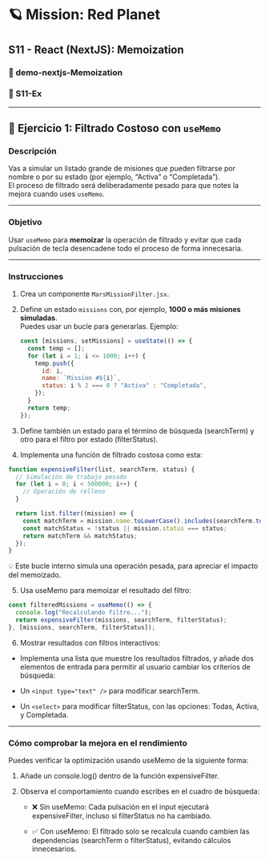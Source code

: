 # 🪐 Mission: Red Planet

## S11 - React (NextJS): Memoization

### 📁 demo-nextjs-Memoization  
### 📄 S11-Ex

---

## 🧪 Ejercicio 1: Filtrado Costoso con `useMemo`

### Descripción
Vas a simular un listado grande de misiones que pueden filtrarse por nombre o por su estado (por ejemplo, “Activa” o “Completada”).  
El proceso de filtrado será deliberadamente pesado para que notes la mejora cuando uses `useMemo`.

---

### Objetivo
Usar `useMemo` para **memoizar** la operación de filtrado y evitar que cada pulsación de tecla desencadene todo el proceso de forma innecesaria.

---

### Instrucciones

1. Crea un componente `MarsMissionFilter.jsx`.

2. Define un estado `missions` con, por ejemplo, **1000 o más misiones simuladas**.  
   Puedes usar un bucle para generarlas. Ejemplo:

   ```jsx
   const [missions, setMissions] = useState(() => {
     const temp = [];
     for (let i = 1; i <= 1000; i++) {
       temp.push({
         id: i,
         name: `Mission #${i}`,
         status: i % 2 === 0 ? "Activa" : "Completada",
       });
     }
     return temp;
   });

3. Define también un estado para el término de búsqueda (searchTerm) y otro para el filtro por estado (filterStatus).

4. Implementa una función de filtrado costosa como esta:

  ```jsx
  function expensiveFilter(list, searchTerm, status) {
    // Simulación de trabajo pesado
    for (let i = 0; i < 500000; i++) {
      // Operación de relleno
    }

    return list.filter((mission) => {
      const matchTerm = mission.name.toLowerCase().includes(searchTerm.toLowerCase());
      const matchStatus = !status || mission.status === status;
      return matchTerm && matchStatus;
    });
  }
  ```
💡 Este bucle interno simula una operación pesada, para apreciar el impacto del memoizado.

5. Usa useMemo para memoizar el resultado del filtro:

```jsx
const filteredMissions = useMemo(() => {
  console.log("Recalculando filtro...");
  return expensiveFilter(missions, searchTerm, filterStatus);
}, [missions, searchTerm, filterStatus]);
```

6. Mostrar resultados con filtros interactivos:
- Implementa una lista que muestre los resultados filtrados, y añade dos elementos de entrada para permitir al usuario cambiar los criterios de búsqueda:

- Un ```<input type="text" />``` para modificar searchTerm.

- Un ```<select>``` para modificar filterStatus, con las opciones: Todas, Activa, y Completada.

---


### Cómo comprobar la mejora en el rendimiento
Puedes verificar la optimización usando useMemo de la siguiente forma:

1. Añade un console.log() dentro de la función expensiveFilter.

2. Observa el comportamiento cuando escribes en el cuadro de búsqueda:

    - ❌ Sin useMemo: Cada pulsación en el input ejecutará expensiveFilter, incluso si filterStatus no ha cambiado.

    - ✅ Con useMemo: El filtrado solo se recalcula cuando cambien las dependencias (searchTerm o filterStatus), evitando cálculos innecesarios.

